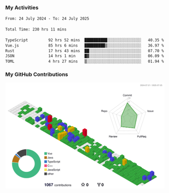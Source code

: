 ### My Activities

<!--START_SECTION:waka-->

```txt
From: 24 July 2024 - To: 24 July 2025

Total Time: 230 hrs 11 mins

TypeScript         92 hrs 52 mins  ██████████░░░░░░░░░░░░░░░   40.35 %
Vue.js             85 hrs 6 mins   █████████▒░░░░░░░░░░░░░░░   36.97 %
Rust               17 hrs 43 mins  ██░░░░░░░░░░░░░░░░░░░░░░░   07.70 %
JSON               14 hrs 1 min    █▓░░░░░░░░░░░░░░░░░░░░░░░   06.09 %
TOML               4 hrs 27 mins   ▒░░░░░░░░░░░░░░░░░░░░░░░░   01.94 %
```

<!--END_SECTION:waka-->

### My GitHub Contributions

![](./profile-3d-contrib/profile-gitblock.svg)
